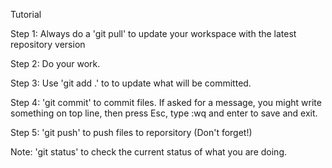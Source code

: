 Tutorial

Step 1: 
Always do a 'git pull' to update your workspace with the latest repository version

Step 2: 
Do your work.
 
Step 3:
Use 'git add .' to to update what will be committed.

Step 4: 
'git commit' to commit files. If asked for a message, you might write something on top line, then press Esc, type :wq and enter to save and exit.

Step 5: 
'git push' to push files to reporsitory (Don't forget!)

Note: 'git status' to check the current status of what you are doing.
